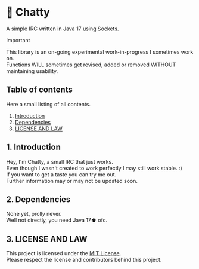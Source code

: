 # :pencil: Chatty

A simple IRC written in Java 17 using Sockets.

> [!IMPORTANT]
> This library is an on-going experimental work-in-progress I sometimes work on.  
> Functions WILL sometimes get revised, added or removed WITHOUT maintaining usability.

## Table of contents

Here a small listing of all contents.

1. [Introduction](#1-introduction)
2. [Dependencies](#2-dependencies)
2. [LICENSE AND LAW](#3-license-and-law)

## 1. Introduction

Hey, I'm Chatty, a small IRC that just works.  
Even though I wasn't created to work perfectly I may still work stable. \:\)  
If you want to get a taste you can try me out.  
Further information may or may not be updated soon.

## 2. Dependencies

None yet, prolly never.  
Well not directly, you need Java 17⬆️ ofc.

## 3. LICENSE AND LAW

This project is licensed under the [MIT License](/LICENSE).  
Please respect the license and contributors behind this project.
